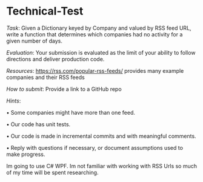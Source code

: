 # Technical-Test

*Task*: Given a Dictionary keyed by Company and valued by RSS feed URL, write a function that determines which companies had no activity for a given number of days.

*Evaluation*: Your submission is evaluated as the limit of your ability to follow directions and deliver production code.

*Resources*: https://rss.com/popular-rss-feeds/ provides many example companies and their RSS feeds

*How to submit*: Provide a link to a GitHub repo

*Hints*:

• Some companies might have more than one feed.

• Our code has unit tests.

• Our code is made in incremental commits and with meaningful comments.

• Reply with questions if necessary, or document assumptions used to make progress.

Im going to use C# WPF. Im not familiar with working with RSS Urls so much of my time will be spent researching. 
